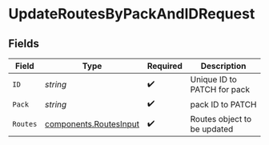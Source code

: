 # UpdateRoutesByPackAndIDRequest


## Fields

| Field                                                            | Type                                                             | Required                                                         | Description                                                      |
| ---------------------------------------------------------------- | ---------------------------------------------------------------- | ---------------------------------------------------------------- | ---------------------------------------------------------------- |
| `ID`                                                             | *string*                                                         | :heavy_check_mark:                                               | Unique ID to PATCH for pack                                      |
| `Pack`                                                           | *string*                                                         | :heavy_check_mark:                                               | pack ID to PATCH                                                 |
| `Routes`                                                         | [components.RoutesInput](../../models/components/routesinput.md) | :heavy_check_mark:                                               | Routes object to be updated                                      |